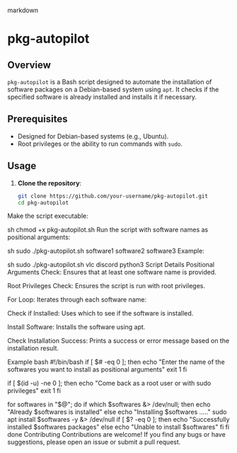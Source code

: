markdown
# pkg-autopilot

## Overview
`pkg-autopilot` is a Bash script designed to automate the installation of software packages on a Debian-based system using `apt`. It checks if the specified software is already installed and installs it if necessary.

## Prerequisites
- Designed for Debian-based systems (e.g., Ubuntu).
- Root privileges or the ability to run commands with `sudo`.

## Usage
1. **Clone the repository**:
   ```sh
   git clone https://github.com/your-username/pkg-autopilot.git
   cd pkg-autopilot
Make the script executable:

sh
chmod +x pkg-autopilot.sh
Run the script with software names as positional arguments:

sh
sudo ./pkg-autopilot.sh software1 software2 software3
Example:

sh
sudo ./pkg-autopilot.sh vlc discord python3
Script Details
Positional Arguments Check: Ensures that at least one software name is provided.

Root Privileges Check: Ensures the script is run with root privileges.

For Loop: Iterates through each software name:

Check if Installed: Uses which to see if the software is installed.

Install Software: Installs the software using apt.

Check Installation Success: Prints a success or error message based on the installation result.

Example
bash
#!/bin/bash
if [ $# -eq 0 ]; then
    echo "Enter the name of the softwares you want to install as positional arguments"
    exit 1
fi

if [ $(id -u) -ne 0 ]; then
    echo "Come back as a root user or with sudo privileges"
    exit 1
fi

for softwares in "$@"; do
    if which $softwares &> /dev/null; then
        echo "Already $softwares is installed"
    else
        echo "Installing $softwares ....."
        sudo apt install $softwares -y &> /dev/null
        if [ $? -eq 0 ]; then
            echo "Successfully installed $softwares packages"
        else
            echo "Unable to install $softwares"
        fi
    fi
done
Contributing
Contributions are welcome! If you find any bugs or have suggestions, please open an issue or submit a pull request.
